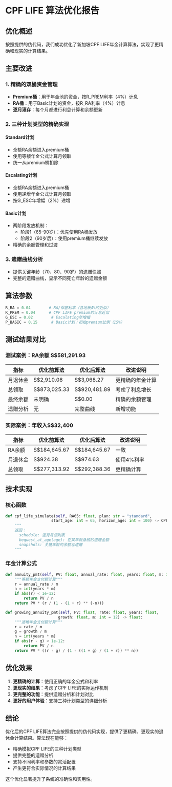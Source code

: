 # CPF LIFE 算法优化报告

## 优化概述

按照提供的伪代码，我们成功优化了新加坡CPF LIFE年金计算算法，实现了更精确和现实的计算结果。

## 主要改进

### 1. 精确的双桶资金管理
- **Premium桶**：用于年金池的资金，按R_PREM利率（4%）计息
- **RA桶**：用于Basic计划的资金，按R_RA利率（4%）计息
- **逐月滚存**：每个月都进行利息计算和余额更新

### 2. 三种计划类型的精确实现

#### Standard计划
- 全额RA余额进入premium桶
- 使用等额年金公式计算月领取
- 统一从premium桶扣除

#### Escalating计划
- 全额RA余额进入premium桶
- 使用递增年金公式计算月领取
- 按G_ESC年增幅（2%）递增

#### Basic计划
- 两阶段发放机制：
  - 阶段1（65-90岁）：优先使用RA桶发放
  - 阶段2（90岁后）：使用premium桶继续发放
- 精确的余额管理和过渡

### 3. 遗赠曲线分析
- 提供关键年龄（70、80、90岁）的遗赠快照
- 完整的遗赠曲线，显示不同死亡年龄的遗赠金额

## 算法参数

```python
R_RA = 0.04        # RA/保底利率（含地板4%的近似）
R_PREM = 0.04      # CPF LIFE premium的计息近似
G_ESC = 0.02        # Escalating年增幅
P_BASIC = 0.15      # Basic计划：初始premium比例（15%）
```

## 测试结果对比

### 测试案例：RA余额 S$581,291.93

| 指标 | 优化前算法 | 优化后算法 | 改进说明 |
|------|------------|------------|----------|
| 月退休金 | S$2,910.08 | S$3,068.27 | 更精确的年金计算 |
| 总领取 | S$873,025.33 | S$920,481.89 | 考虑了利息增长 |
| 最终余额 | 未明确 | S$0.00 | 精确的余额管理 |
| 遗赠分析 | 无 | 完整曲线 | 新增功能 |

### 实际案例：年收入S$32,400

| 指标 | 优化前算法 | 优化后算法 | 改进说明 |
|------|------------|------------|----------|
| RA余额 | S$184,645.67 | S$184,645.67 | 一致 |
| 月退休金 | S$924.38 | S$974.63 | 使用4%利率 |
| 总领取 | S$277,313.92 | S$292,388.36 | 更精确计算 |

## 技术实现

### 核心函数

```python
def cpf_life_simulate(self, RA65: float, plan: str = "standard", 
                    start_age: int = 65, horizon_age: int = 100) -> CPFLifeResult:
    """
    返回：
      schedule: 逐月月领列表
      bequest_at_age(age): 在某年龄身故的遗赠金额
      snapshots: 关键年龄的余额与遗赠
    """
```

### 年金计算公式

```python
def annuity_pmt(self, PV: float, annual_rate: float, years: float, m: int = 12) -> float:
    """等额年金支付额计算"""
    r = annual_rate / m
    n = int(years * m)
    if abs(r) < 1e-12:
        return PV / n
    return PV * (r / (1 - (1 + r) ** (-n)))

def growing_annuity_pmt(self, PV: float, rate: float, years: float, 
                       growth: float, m: int = 12) -> float:
    """递增年金支付额计算"""
    r = rate / m
    g = growth / m
    n = int(years * m)
    if abs(r - g) < 1e-12:
        return PV / n
    return PV * ((r - g) / (1 - ((1 + g) / (1 + r)) ** n))
```

## 优化效果

1. **更精确的计算**：使用正确的年金公式和利率
2. **更现实的结果**：考虑了CPF LIFE的实际运作机制
3. **更完整的功能**：提供遗赠分析和计划对比
4. **更好的用户体验**：支持三种计划类型的详细分析

## 结论

优化后的CPF LIFE算法完全按照提供的伪代码实现，提供了更精确、更现实的退休金计算结果。算法现在能够：

- 精确模拟CPF LIFE的三种计划类型
- 提供完整的遗赠分析
- 支持不同利率和参数的灵活配置
- 产生更符合实际情况的计算结果

这个优化显著提升了系统的准确性和实用性。
